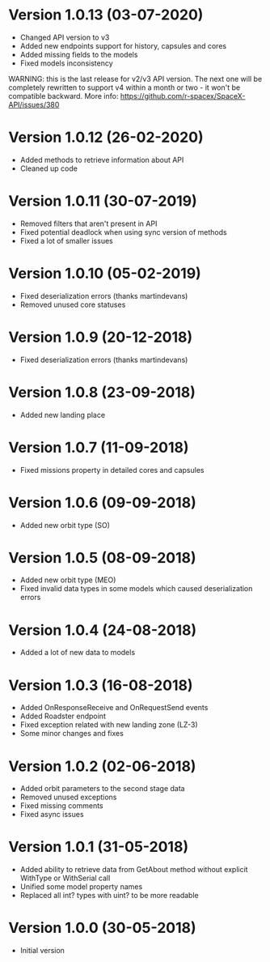 # Version 1.0.13 (03-07-2020)
* Changed API version to v3
* Added new endpoints support for history, capsules and cores
* Added missing fields to the models
* Fixed models inconsistency

WARNING: this is the last release for v2/v3 API version. The next one will be completely rewritten to support v4 within a month or two - it won't be compatible backward. More info: https://github.com/r-spacex/SpaceX-API/issues/380

# Version 1.0.12 (26-02-2020)
 * Added methods to retrieve information about API
 * Cleaned up code

# Version 1.0.11 (30-07-2019)
 * Removed filters that aren't present in API
 * Fixed potential deadlock when using sync version of methods
 * Fixed a lot of smaller issues

# Version 1.0.10 (05-02-2019)
 * Fixed deserialization errors (thanks martindevans)
 * Removed unused core statuses

# Version 1.0.9 (20-12-2018)
 * Fixed deserialization errors (thanks martindevans)

# Version 1.0.8 (23-09-2018)
 * Added new landing place

# Version 1.0.7 (11-09-2018)
 * Fixed missions property in detailed cores and capsules

# Version 1.0.6 (09-09-2018)
 * Added new orbit type (SO)

# Version 1.0.5 (08-09-2018)
 * Added new orbit type (MEO)
 * Fixed invalid data types in some models which caused deserialization errors

# Version 1.0.4 (24-08-2018)
 * Added a lot of new data to models

# Version 1.0.3 (16-08-2018)
 * Added OnResponseReceive and OnRequestSend events
 * Added Roadster endpoint
 * Fixed exception related with new landing zone (LZ-3)
 * Some minor changes and fixes

# Version 1.0.2 (02-06-2018)
 * Added orbit parameters to the second stage data
 * Removed unused exceptions
 * Fixed missing comments
 * Fixed async issues

# Version 1.0.1 (31-05-2018)
 * Added ability to retrieve data from GetAbout method without explicit WithType or WithSerial call
 * Unified some model property names
 * Replaced all int? types with uint? to be more readable

# Version 1.0.0 (30-05-2018)
 * Initial version